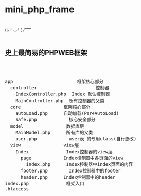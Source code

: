 # mini_php_frame
<br>
(๑╹◡╹)ﾉ"""
<br><br>
<h2>史上最简易的PHPWEB框架</h2>
<br><br>

<pre>
app                        框架核心部分
  controller                      控制器
    IndexController.php  Index 默认控制器
    MainController.php  所有控制器的父类
  core                框架核心部分
    autoLoad.php      自动加载(Psr4AutoLoad)
    Safe.php            核心安全部分
  model                数据库层
    MainModel.php      所有库的父类
    user.php            user表 的专用class(自行更改)
  view                view层
    Index              Index控制器的view层
      page            Index控制器中各页面的view
        index.php      Index控制器中index页面的内容
      footer.php        Index控制器中的footer
      header.php      Index控制器中的header
index.php              框架入口
.htaccess
</pre>